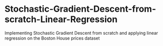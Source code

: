# Stochastic-Gradient-Descent-from-scratch-Linear-Regression

Implementing Stochastic Gradient Descent from scratch and applying linear regression on the Boston House prices dataset
